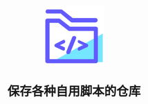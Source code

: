 <h1 align="center">
  <img src="./public/imgs/icon_script_sel.svg" alt="Scrollbar.app" width="140">
  <p>保存各种自用脚本的仓库</p>
</h1>

